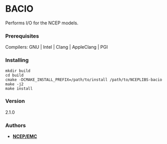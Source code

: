 # BACIO

Performs I/O for the NCEP models.


### Prerequisites

Compilers: GNU | Intel | Clang | AppleClang | PGI


### Installing

```
mkdir build
cd build
cmake -DCMAKE_INSTALL_PREFIX=/path/to/install /path/to/NCEPLIBS-bacio
make -j2
make install
```


### Version
2.1.0


### Authors

* **[NCEP/EMC](NCEP.List.EMC.nceplibs.Developers@noaa.gov)** 
